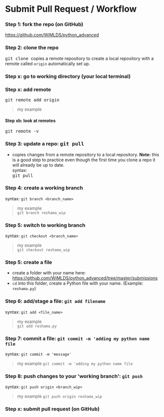 # Submit Pull Request / Workflow

### Step 1:  fork the repo (on GitHub)
https://github.com/WiMLDS/python_advanced

### Step 2:  clone the repo  
<kbd> git clone </kbd> copies a remote repository to create a local repository with a remote called `origin` automatically set up.

### Step x:  go to working directory (your local terminal)

### Step x:  add remote

<kbd> git remote add origin <url> </kbd>
>my example

#### Step xb:  look at remotes
<kbd> git remote -v </kbd>

### Step 3:  update a repo:  <kbd> git pull </kbd>
* copies changes from a remote repository to a local repository.
**Note:**  this is a good step to practice even though the first time you clone a repo it will already be up to date.  
syntax:  
<kbd> git pull </kbd> 
 
### Step 4:  create a working branch
syntax:  `git branch <branch_name>`
>my example  
`git branch reshama_wip`

### Step 5:  switch to working branch
syntax:  `git checkout <branch_name>`
>my example  
`git checkout reshama_wip`

### Step 5:  create a file
* create a folder with your name here:  https://github.com/WiMLDS/python_advanced/tree/master/submissions
* `cd` into this folder, create a Python file with your name.  (Example:  `reshama.py`)

### Step 6:  add/stage a file:  `git add filename`
syntax:  `git add <file_name>`
>my example  
`git add reshama.py`

### Step 7:  commit a file:  `git commit -m 'adding my python name file`
syntax:  `git commit -m 'message'`  
>my example
 `git commit -m 'adding my python name file`
 
### Step 8:  push changes to your 'working branch':  `git push` 
syntax:  `git push origin <branch_wip>`  
>my example
`git push origin reshama_wip`


### Step x:  submit pull request (on GitHub)

